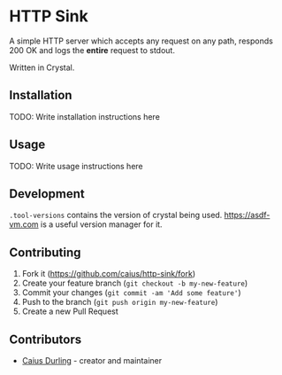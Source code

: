 # HTTP Sink

A simple HTTP server which accepts any request on any path, responds 200 OK and logs the **entire** request to stdout.

Written in Crystal.

## Installation

TODO: Write installation instructions here

## Usage

TODO: Write usage instructions here

## Development

`.tool-versions` contains the version of crystal being used. https://asdf-vm.com is a useful version manager for it.

## Contributing

1. Fork it (<https://github.com/caius/http-sink/fork>)
2. Create your feature branch (`git checkout -b my-new-feature`)
3. Commit your changes (`git commit -am 'Add some feature'`)
4. Push to the branch (`git push origin my-new-feature`)
5. Create a new Pull Request

## Contributors

- [Caius Durling](https://github.com/caius) - creator and maintainer
